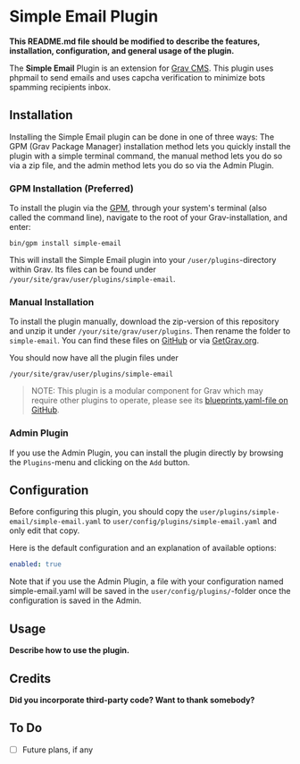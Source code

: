 # Simple Email Plugin

**This README.md file should be modified to describe the features, installation, configuration, and general usage of the plugin.**

The **Simple Email** Plugin is an extension for [Grav CMS](https://github.com/getgrav/grav). This plugin uses phpmail to send emails and uses capcha verification to minimize bots spamming recipients inbox.

## Installation

Installing the Simple Email plugin can be done in one of three ways: The GPM (Grav Package Manager) installation method lets you quickly install the plugin with a simple terminal command, the manual method lets you do so via a zip file, and the admin method lets you do so via the Admin Plugin.

### GPM Installation (Preferred)

To install the plugin via the [GPM](https://learn.getgrav.org/cli-console/grav-cli-gpm), through your system's terminal (also called the command line), navigate to the root of your Grav-installation, and enter:

    bin/gpm install simple-email

This will install the Simple Email plugin into your `/user/plugins`-directory within Grav. Its files can be found under `/your/site/grav/user/plugins/simple-email`.

### Manual Installation

To install the plugin manually, download the zip-version of this repository and unzip it under `/your/site/grav/user/plugins`. Then rename the folder to `simple-email`. You can find these files on [GitHub](https://github.com/fuficek/grav-plugin-simple-email) or via [GetGrav.org](https://getgrav.org/downloads/plugins).

You should now have all the plugin files under

    /your/site/grav/user/plugins/simple-email
	
> NOTE: This plugin is a modular component for Grav which may require other plugins to operate, please see its [blueprints.yaml-file on GitHub](https://github.com/fuficek/grav-plugin-simple-email/blob/main/blueprints.yaml).

### Admin Plugin

If you use the Admin Plugin, you can install the plugin directly by browsing the `Plugins`-menu and clicking on the `Add` button.

## Configuration

Before configuring this plugin, you should copy the `user/plugins/simple-email/simple-email.yaml` to `user/config/plugins/simple-email.yaml` and only edit that copy.

Here is the default configuration and an explanation of available options:

```yaml
enabled: true
```

Note that if you use the Admin Plugin, a file with your configuration named simple-email.yaml will be saved in the `user/config/plugins/`-folder once the configuration is saved in the Admin.

## Usage

**Describe how to use the plugin.**

## Credits

**Did you incorporate third-party code? Want to thank somebody?**

## To Do

- [ ] Future plans, if any

